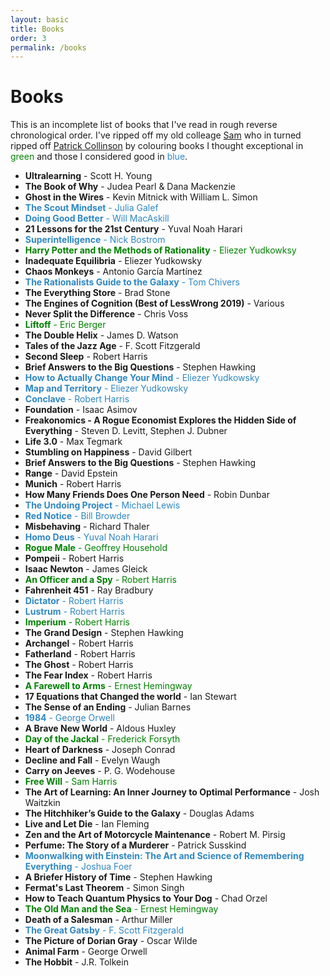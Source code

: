 ```yaml
---
layout: basic
title: Books
order: 3
permalink: /books
---
```

# Books
This is an incomplete list of books that I've read in rough reverse chronological order. I've ripped off my old colleage [Sam](https://samringer.github.io/books/) who in turned ripped off [Patrick Collinson](https://patrickcollison.com/bookshelf) by colouring books I thought exceptional in <span style="color:green">green</span> and those I considered good in <span style="color:HSL(204, 62%, 47%)">blue</span>.

- **Ultralearning** - Scott H. Young
- **The Book of Why** - Judea Pearl & Dana Mackenzie
- **Ghost in the Wires** - Kevin Mitnick with William L. Simon
- <span style="color:HSL(204, 62%, 47%)">**The Scout Mindset** - Julia Galef</span>
- <span style="color:HSL(204, 62%, 47%)">**Doing Good Better** - Will MacAskill</span>
- **21 Lessons for the 21st Century** - Yuval Noah Harari
- <span style="color:HSL(204, 62%, 47%)">**Superintelligence** - Nick Bostrom</span>
- <span style="color:green">**Harry Potter and the Methods of Rationality** - Eliezer Yudkowksy</span>
- **Inadequate Equilibria** - Eliezer Yudkowsky
- **Chaos Monkeys** - Antonio García Martínez
- <span style="color:HSL(204, 62%, 47%)">**The Rationalists Guide to the Galaxy** - Tom Chivers</span>
- **The Everything Store** - Brad Stone
- **The Engines of Cognition (Best of LessWrong 2019)** - Various
- **Never Split the Difference** - Chris Voss
- <span style="color:green">**Liftoff** - Eric Berger</span>
- **The Double Helix** - James D. Watson
- **Tales of the Jazz Age** - F. Scott Fitzgerald
- **Second Sleep** - Robert Harris
- **Brief Answers to the Big Questions** - Stephen Hawking
- <span style="color:HSL(204, 62%, 47%)">**How to Actually Change Your Mind** - Eliezer Yudkowsky</span>
- <span style="color:HSL(204, 62%, 47%)">**Map and Territory** - Eliezer Yudkowsky</span>
- <span style="color:HSL(204, 62%, 47%)">**Conclave** - Robert Harris</span>
- **Foundation** - Isaac Asimov
- **Freakonomics - A Rogue Economist Explores the Hidden Side of Everything** - Steven D. Levitt, Stephen J. Dubner
- **Life 3.0** - Max Tegmark
- **Stumbling on Happiness** - David Gilbert
- **Brief Answers to the Big Questions** - Stephen Hawking
- **Range** - David Epstein
- **Munich** - Robert Harris
- **How Many Friends Does One Person Need** - Robin Dunbar
- <span style="color:HSL(204, 62%, 47%)">**The Undoing Project** - Michael Lewis</span>
- <span style="color:HSL(204, 62%, 47%)">**Red Notice** - Bill Browder</span>
- **Misbehaving** - Richard Thaler
- <span style="color:HSL(204, 62%, 47%)">**Homo Deus** - Yuval Noah Harari<span>
- <span style="color:green">**Rogue Male** - Geoffrey Household</span>
- **Pompeii** - Robert Harris
- **Isaac Newton** - James Gleick
- <span style="color:green">**An Officer and a Spy** - Robert Harris</span>
- **Fahrenheit 451** - Ray Bradbury
- <span style="color:HSL(204, 62%, 47%)">**Dictator** - Robert Harris</span>
- <span style="color:HSL(204, 62%, 47%)">**Lustrum** - Robert Harris</span>
- <span style="color:green">**Imperium** - Robert Harris</span>
- **The Grand Design** - Stephen Hawking
- **Archangel** - Robert Harris
- **Fatherland** - Robert Harris
- **The Ghost** - Robert Harris
- **The Fear Index** - Robert Harris
- <span style="color:green">**A Farewell to Arms** - Ernest Hemingway</span>
- **17 Equations that Changed the world** - Ian Stewart
- **The Sense of an Ending** - Julian Barnes
- <span style="color:HSL(204, 62%, 47%)">**1984** - George Orwell</span>
- **A Brave New World** - Aldous Huxley
- <span style="color:green">**Day of the Jackal** - Frederick Forsyth</span>
- **Heart of Darkness** - Joseph Conrad
- **Decline and Fall** - Evelyn Waugh
- **Carry on Jeeves** - P. G. Wodehouse
- <span style="color:green">**Free Will** - Sam Harris</span>
- **The Art of Learning: An Inner Journey to Optimal Performance** - Josh Waitzkin
- **The Hitchhiker’s Guide to the Galaxy** - Douglas Adams
- **Live and Let Die** - Ian Fleming
- **Zen and the Art of Motorcycle Maintenance** - Robert M. Pirsig
- **Perfume: The Story of a Murderer** - Patrick Susskind
- <span style="color:HSL(204, 62%, 47%)">**Moonwalking with Einstein: The Art and Science of Remembering Everything** - Joshua Foer</span>
- **A Briefer History of Time** - Stephen Hawking
- **Fermat's Last Theorem** - Simon Singh
- **How to Teach Quantum Physics to Your Dog** - Chad Orzel
- <span style="color:green">**The Old Man and the Sea** - Ernest Hemingway</span>
- **Death of a Salesman** - Arthur Miller
- <span style="color:HSL(204, 62%, 47%)">**The Great Gatsby** - F. Scott Fitzgerald</span>
- **The Picture of Dorian Gray** - Oscar Wilde
- **Animal Farm** - George Orwell
- **The Hobbit** - J.R. Tolkein

